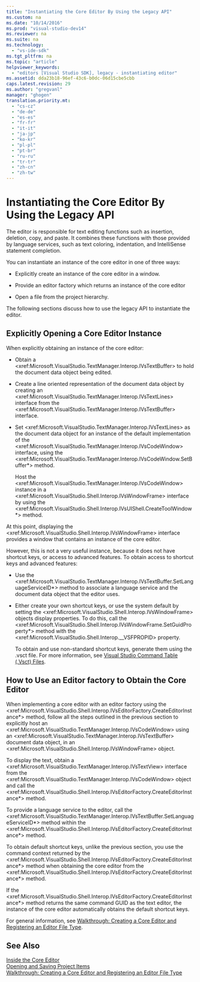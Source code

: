```yaml
---
title: "Instantiating the Core Editor By Using the Legacy API"
ms.custom: na
ms.date: "10/14/2016"
ms.prod: "visual-studio-dev14"
ms.reviewer: na
ms.suite: na
ms.technology: 
  - "vs-ide-sdk"
ms.tgt_pltfrm: na
ms.topic: "article"
helpviewer_keywords: 
  - "editors [Visual Studio SDK], legacy - instantiating editor"
ms.assetid: dda23b18-96ef-43c6-b0dc-06d15cbe5cbb
caps.latest.revision: 29
ms.author: "gregvanl"
manager: "ghogen"
translation.priority.mt: 
  - "cs-cz"
  - "de-de"
  - "es-es"
  - "fr-fr"
  - "it-it"
  - "ja-jp"
  - "ko-kr"
  - "pl-pl"
  - "pt-br"
  - "ru-ru"
  - "tr-tr"
  - "zh-cn"
  - "zh-tw"
---
```

# Instantiating the Core Editor By Using the Legacy API
The editor is responsible for text editing functions such as insertion, deletion, copy, and paste. It combines these functions with those provided by language services, such as text coloring, indentation, and IntelliSense statement completion.  
  
 You can instantiate an instance of the core editor in one of three ways:  
  
-   Explicitly create an instance of the core editor in a window.  
  
-   Provide an editor factory which returns an instance of the core editor  
  
-   Open a file from the project hierarchy.  
  
 The following sections discuss how to use the legacy API to instantiate the editor.  
  
## Explicitly Opening a Core Editor Instance  
 When explicitly obtaining an instance of the core editor:  
  
-   Obtain a \<xref:Microsoft.VisualStudio.TextManager.Interop.IVsTextBuffer> to hold the document data object being edited.  
  
-   Create a line oriented representation of the document data object by creating an \<xref:Microsoft.VisualStudio.TextManager.Interop.IVsTextLines> interface from the \<xref:Microsoft.VisualStudio.TextManager.Interop.IVsTextBuffer> interface.  
  
-   Set \<xref:Microsoft.VisualStudio.TextManager.Interop.IVsTextLines> as the document data object for an instance of the default implementation of the \<xref:Microsoft.VisualStudio.TextManager.Interop.IVsCodeWindow> interface, using the \<xref:Microsoft.VisualStudio.TextManager.Interop.IVsCodeWindow.SetBuffer*> method.  
  
     Host the \<xref:Microsoft.VisualStudio.TextManager.Interop.IVsCodeWindow> instance in a \<xref:Microsoft.VisualStudio.Shell.Interop.IVsWindowFrame> interface by using the \<xref:Microsoft.VisualStudio.Shell.Interop.IVsUIShell.CreateToolWindow*> method.  
  
 At this point, displaying the \<xref:Microsoft.VisualStudio.Shell.Interop.IVsWindowFrame> interface provides a window that contains an instance of the core editor.  
  
 However, this is not a very useful instance, because it does not have shortcut keys, or access to advanced features. To obtain access to shortcut keys and advanced features:  
  
-   Use the \<xref:Microsoft.VisualStudio.TextManager.Interop.IVsTextBuffer.SetLanguageServiceID*> method to associate a language service and the document data object that the editor uses.  
  
-   Either create your own shortcut keys, or use the system default by setting the \<xref:Microsoft.VisualStudio.Shell.Interop.IVsWindowFrame> objects display properties. To do this, call the \<xref:Microsoft.VisualStudio.Shell.Interop.IVsWindowFrame.SetGuidProperty*> method with the \<xref:Microsoft.VisualStudio.Shell.Interop.__VSFPROPID> property.  
  
     To obtain and use non-standard shortcut keys, generate them using the .vsct file. For more information, see [Visual Studio Command Table (.Vsct) Files](../extensibility/visual-studio-command-table--.vsct--files.md).  
  
## How to Use an Editor factory to Obtain the Core Editor  
 When implementing a core editor with an editor factory using the \<xref:Microsoft.VisualStudio.Shell.Interop.IVsEditorFactory.CreateEditorInstance*> method, follow all the steps outlined in the previous section to explicitly host an \<xref:Microsoft.VisualStudio.TextManager.Interop.IVsCodeWindow> using an \<xref:Microsoft.VisualStudio.TextManager.Interop.IVsTextBuffer> document data object, in an \<xref:Microsoft.VisualStudio.Shell.Interop.IVsWindowFrame> object.  
  
 To display the text, obtain a \<xref:Microsoft.VisualStudio.TextManager.Interop.IVsTextView> interface from the \<xref:Microsoft.VisualStudio.TextManager.Interop.IVsCodeWindow> object and call the \<xref:Microsoft.VisualStudio.Shell.Interop.IVsEditorFactory.CreateEditorInstance*> method.  
  
 To provide a language service to the editor, call the \<xref:Microsoft.VisualStudio.TextManager.Interop.IVsTextBuffer.SetLanguageServiceID*> method within the \<xref:Microsoft.VisualStudio.Shell.Interop.IVsEditorFactory.CreateEditorInstance*> method.  
  
 To obtain default shortcut keys, unlike the previous section, you use the command context returned by the \<xref:Microsoft.VisualStudio.Shell.Interop.IVsEditorFactory.CreateEditorInstance*> method when obtaining the core editor from the \<xref:Microsoft.VisualStudio.Shell.Interop.IVsEditorFactory.CreateEditorInstance*> method.  
  
 If the \<xref:Microsoft.VisualStudio.Shell.Interop.IVsEditorFactory.CreateEditorInstance*> method returns the same command GUID as the text editor, the instance of the core editor automatically obtains the default shortcut keys.  
  
 For general information, see [Walkthrough: Creating a Core Editor and Registering an Editor File Type](../extensibility/walkthrough--creating-a-core-editor-and-registering-an-editor-file-type.md).  
  
## See Also  
 [Inside the Core Editor](../extensibility/inside-the-core-editor.md)   
 [Opening and Saving Project Items](../extensibility/opening-and-saving-project-items.md)   
 [Walkthrough: Creating a Core Editor and Registering an Editor File Type](../extensibility/walkthrough--creating-a-core-editor-and-registering-an-editor-file-type.md)